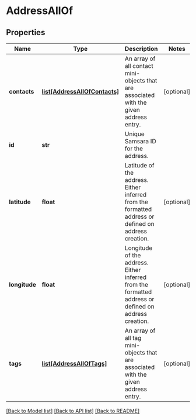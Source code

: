 # AddressAllOf

## Properties
Name | Type | Description | Notes
------------ | ------------- | ------------- | -------------
**contacts** | [**list[AddressAllOfContacts]**](AddressAllOfContacts.md) | An array of all contact mini-objects that are associated with the given address entry. | [optional] 
**id** | **str** | Unique Samsara ID for the address. | 
**latitude** | **float** | Latitude of the address. Either inferred from the formatted address or defined on address creation. | [optional] 
**longitude** | **float** | Longitude of the address. Either inferred from the formatted address or defined on address creation. | [optional] 
**tags** | [**list[AddressAllOfTags]**](AddressAllOfTags.md) | An array of all tag mini-objects that are associated with the given address entry. | [optional] 

[[Back to Model list]](../README.md#documentation-for-models) [[Back to API list]](../README.md#documentation-for-api-endpoints) [[Back to README]](../README.md)


